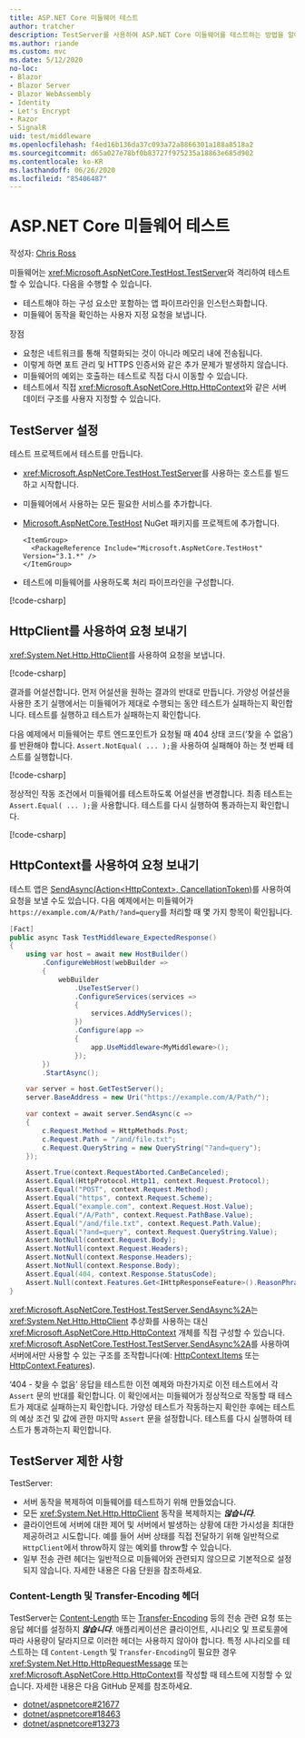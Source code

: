 ```yaml
---
title: ASP.NET Core 미들웨어 테스트
author: tratcher
description: TestServer를 사용하여 ASP.NET Core 미들웨어를 테스트하는 방법을 알아봅니다.
ms.author: riande
ms.custom: mvc
ms.date: 5/12/2020
no-loc:
- Blazor
- Blazor Server
- Blazor WebAssembly
- Identity
- Let's Encrypt
- Razor
- SignalR
uid: test/middleware
ms.openlocfilehash: f4ed16b136da37c093a72a8866301a188a8518a2
ms.sourcegitcommit: d65a027e78bf0b83727f975235a18863e685d902
ms.contentlocale: ko-KR
ms.lasthandoff: 06/26/2020
ms.locfileid: "85406487"
---
```

# <a name="test-aspnet-core-middleware"></a>ASP.NET Core 미들웨어 테스트

작성자: [Chris Ross](https://github.com/Tratcher)

미들웨어는 <xref:Microsoft.AspNetCore.TestHost.TestServer>와 격리하여 테스트할 수 있습니다. 다음을 수행할 수 있습니다.

* 테스트해야 하는 구성 요소만 포함하는 앱 파이프라인을 인스턴스화합니다.
* 미들웨어 동작을 확인하는 사용자 지정 요청을 보냅니다.

장점

* 요청은 네트워크를 통해 직렬화되는 것이 아니라 메모리 내에 전송됩니다.
* 이렇게 하면 포트 관리 및 HTTPS 인증서와 같은 추가 문제가 발생하지 않습니다.
* 미들웨어의 예외는 호출하는 테스트로 직접 다시 이동할 수 있습니다.
* 테스트에서 직접 <xref:Microsoft.AspNetCore.Http.HttpContext>와 같은 서버 데이터 구조를 사용자 지정할 수 있습니다.

## <a name="set-up-the-testserver"></a>TestServer 설정

테스트 프로젝트에서 테스트를 만듭니다.

* <xref:Microsoft.AspNetCore.TestHost.TestServer>를 사용하는 호스트를 빌드하고 시작합니다.
* 미들웨어에서 사용하는 모든 필요한 서비스를 추가합니다.
* [Microsoft.AspNetCore.TestHost](https://www.nuget.org/packages/Microsoft.AspNetCore.TestHost/) NuGet 패키지를 프로젝트에 추가합니다.
  
  ```dotnetcli
  <ItemGroup>
    <PackageReference Include="Microsoft.AspNetCore.TestHost" Version="3.1.*" />
  </ItemGroup>
  ```

* 테스트에 미들웨어를 사용하도록 처리 파이프라인을 구성합니다.

[!code-csharp[](middleware/samples_snapshot/3.x/setup.cs?highlight=4-18)]

## <a name="send-requests-with-httpclient"></a>HttpClient를 사용하여 요청 보내기
<xref:System.Net.Http.HttpClient>를 사용하여 요청을 보냅니다.

[!code-csharp[](middleware/samples_snapshot/3.x/request.cs?highlight=20)]

결과를 어설션합니다. 먼저 어설션을 원하는 결과의 반대로 만듭니다. 가양성 어설션을 사용한 초기 실행에서는 미들웨어가 제대로 수행되는 동안 테스트가 실패하는지 확인합니다. 테스트를 실행하고 테스트가 실패하는지 확인합니다.

다음 예제에서 미들웨어는 루트 엔드포인트가 요청될 때 404 상태 코드(‘찾을 수 없음’)를 반환해야 합니다. `Assert.NotEqual( ... );`을 사용하여 실패해야 하는 첫 번째 테스트를 실행합니다.

[!code-csharp[](middleware/samples_snapshot/3.x/false-failure-check.cs?highlight=22)]

정상적인 작동 조건에서 미들웨어를 테스트하도록 어설션을 변경합니다. 최종 테스트는 `Assert.Equal( ... );`을 사용합니다. 테스트를 다시 실행하여 통과하는지 확인합니다.

[!code-csharp[](middleware/samples_snapshot/3.x/final-test.cs?highlight=22)]

## <a name="send-requests-with-httpcontext"></a>HttpContext를 사용하여 요청 보내기

테스트 앱은 [SendAsync(Action\<HttpContext>, CancellationToken)](xref:Microsoft.AspNetCore.TestHost.TestServer.SendAsync%2A)를 사용하여 요청을 보낼 수도 있습니다. 다음 예제에서는 미들웨어가 `https://example.com/A/Path/?and=query`를 처리할 때 몇 가지 항목이 확인됩니다.

```csharp
[Fact]
public async Task TestMiddleware_ExpectedResponse()
{
    using var host = await new HostBuilder()
        .ConfigureWebHost(webBuilder =>
        {
            webBuilder
                .UseTestServer()
                .ConfigureServices(services =>
                {
                    services.AddMyServices();
                })
                .Configure(app =>
                {
                    app.UseMiddleware<MyMiddleware>();
                });
        })
        .StartAsync();

    var server = host.GetTestServer();
    server.BaseAddress = new Uri("https://example.com/A/Path/");

    var context = await server.SendAsync(c =>
    {
        c.Request.Method = HttpMethods.Post;
        c.Request.Path = "/and/file.txt";
        c.Request.QueryString = new QueryString("?and=query");
    });

    Assert.True(context.RequestAborted.CanBeCanceled);
    Assert.Equal(HttpProtocol.Http11, context.Request.Protocol);
    Assert.Equal("POST", context.Request.Method);
    Assert.Equal("https", context.Request.Scheme);
    Assert.Equal("example.com", context.Request.Host.Value);
    Assert.Equal("/A/Path", context.Request.PathBase.Value);
    Assert.Equal("/and/file.txt", context.Request.Path.Value);
    Assert.Equal("?and=query", context.Request.QueryString.Value);
    Assert.NotNull(context.Request.Body);
    Assert.NotNull(context.Request.Headers);
    Assert.NotNull(context.Response.Headers);
    Assert.NotNull(context.Response.Body);
    Assert.Equal(404, context.Response.StatusCode);
    Assert.Null(context.Features.Get<IHttpResponseFeature>().ReasonPhrase);
}
```

<xref:Microsoft.AspNetCore.TestHost.TestServer.SendAsync%2A>는 <xref:System.Net.Http.HttpClient> 추상화를 사용하는 대신 <xref:Microsoft.AspNetCore.Http.HttpContext> 개체를 직접 구성할 수 있습니다. <xref:Microsoft.AspNetCore.TestHost.TestServer.SendAsync%2A>를 사용하여 서버에서만 사용할 수 있는 구조를 조작합니다(예: [HttpContext.Items](xref:Microsoft.AspNetCore.Http.HttpContext.Items) 또는 [HttpContext.Features](xref:Microsoft.AspNetCore.Http.HttpContext.Features)).

‘404 - 찾을 수 없음’ 응답을 테스트한 이전 예제와 마찬가지로 이전 테스트에서 각 `Assert` 문의 반대를 확인합니다. 이 확인에서는 미들웨어가 정상적으로 작동할 때 테스트가 제대로 실패하는지 확인합니다. 가양성 테스트가 작동하는지 확인한 후에는 테스트의 예상 조건 및 값에 관한 마지막 `Assert` 문을 설정합니다. 테스트를 다시 실행하여 테스트가 통과하는지 확인합니다.

## <a name="testserver-limitations"></a>TestServer 제한 사항

TestServer:

* 서버 동작을 복제하여 미들웨어를 테스트하기 위해 만들었습니다.
* 모든 <xref:System.Net.Http.HttpClient> 동작을 복제하지는 ***않습니다***.
* 클라이언트에 서버에 대한 제어 및 서버에서 발생하는 상황에 대한 가시성을 최대한 제공하려고 시도합니다. 예를 들어 서버 상태를 직접 전달하기 위해 일반적으로 `HttpClient`에서 throw하지 않는 예외를 throw할 수 있습니다.
* 일부 전송 관련 헤더는 일반적으로 미들웨어와 관련되지 않으므로 기본적으로 설정되지 않습니다. 자세한 내용은 다음 단원을 참조하세요.

### <a name="content-length-and-transfer-encoding-headers"></a>Content-Length 및 Transfer-Encoding 헤더

TestServer는 [Content-Length](https://developer.mozilla.org/docs/Web/HTTP/Headers/Content-Length) 또는 [Transfer-Encoding](https://developer.mozilla.org/docs/Web/HTTP/Headers/Transfer-Encoding) 등의 전송 관련 요청 또는 응답 헤더를 설정하지 ***않습니다***. 애플리케이션은 클라이언트, 시나리오 및 프로토콜에 따라 사용량이 달라지므로 이러한 헤더는 사용하지 않아야 합니다. 특정 시나리오를 테스트하는 데 `Content-Length` 및 `Transfer-Encoding`이 필요한 경우 <xref:System.Net.Http.HttpRequestMessage> 또는 <xref:Microsoft.AspNetCore.Http.HttpContext>를 작성할 때 테스트에 지정할 수 있습니다. 자세한 내용은 다음 GitHub 문제를 참조하세요.

* [dotnet/aspnetcore#21677](https://github.com/dotnet/aspnetcore/issues/21677)
* [dotnet/aspnetcore#18463](https://github.com/dotnet/aspnetcore/issues/18463)
* [dotnet/aspnetcore#13273](https://github.com/dotnet/aspnetcore/issues/13273)
